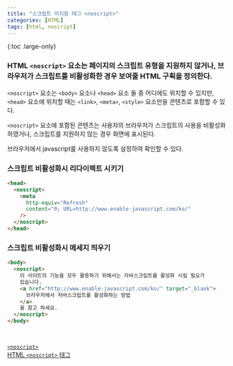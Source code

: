 ```yaml
---
title: "스크립트 미지원 태그 <noscript>"
categories: [HTML]
tags: [html, noscript]
---
```


{:toc .large-only}

### HTML `<noscript>` 요소는 페이지의 스크립트 유형을 지원하지 않거나, 브라우저가 스크립트를 비활성화한 경우 보여줄 HTML 구획을 정의한다.

`<noscript>` 요소는 `<body>` 요소나 `<head>` 요소 둘 중 어디에도 위치할 수 있지만, `<head>` 요소에 위치할 때는 `<link>`, `<meta>`, `<style>` 요소만을 콘텐츠로 포함할 수 있다.

`<noscript>` 요소에 포함된 콘텐츠는 사용자의 브라우저가 스크립트의 사용을 비활성화하였거나, 스크립트를 지원하지 않는 경우 화면에 표시된다.

브라우저에서 javascript를 사용하지 않도록 설정하여 확인할 수 있다.

### 스크립트 비활성화시 리다이렉트 시키기

```html
<head>
  <noscript>
    <meta
      http-equiv="Refresh"
      content="0; URL=http://www.enable-javascript.com/ko/"
    />
  </noscript>
</head>
```

### 스크립트 비활성화시 메세지 띄우기

```html
<body>
  <noscript>
    이 사이트의 기능을 모두 활용하기 위해서는 자바스크립트를 활성화 시킬 필요가
    있습니다.
    <a href="http://www.enable-javascript.com/ko/" target="_blank">
      브라우저에서 자바스크립트를 활성화하는 방법
    </a>
    을 참고 하세요.
  </noscript>
</body>
```

<br/>

[`<noscript>`](https://developer.mozilla.org/ko/docs/Web/HTML/Element/noscript)<br/>
[HTML `<noscript>` 태그](http://www.tcpschool.com/html-tags/noscript)
